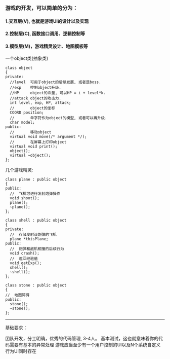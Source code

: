 
### 游戏的开发，可以简单的分为：

#### 1.交互层(V), 也就是游戏UI的设计以及实现

#### 2.控制层(C), 函数接口调用、逻辑控制等

#### 3.模型层(M)，游戏精灵设计、地图模板等

一个object类(抽象类)

```
class object
{
private:
  //level  可用于object的后续发展, 或者是boss.
  //exp    控制object升级.
  //HP     object的血量, 可以HP = i + level*k.
  //attack object的攻击力.
  int level, exp, HP, attack;
  //       object的坐标
  COORD position;
  //       单字符作为object的模型, 或者可以再升级.
  char model;
public:
  //       移动object
  virtual void move(/* argument */);
  //       在屏幕上打印object
  virtual void print();
  object();
  virtual ~object();
};
```

几个游戏精灵:

```
class plane : public object
{
public:
  //  飞机可进行发射炮弹操作
  void shoot();
  plane();
  ~plane();
};

class shell : public object
{
private:
  //  存储发射该炮弹的飞机
  plane *thisPlane;
public:
  //  炮弹和敌机相撞的后续行为
  void crash();
  //  返回经验值
  void getExp();
  shell();
  ~shell();
};

class stone : public object
{
//  地图障碍
public:
  stone();
  ~stone();
};
```


-----

基础要求：

团队开发，分工明确，优秀的代码管理, 3-4人。
基本测试，这也就意味着你的代码需要有基本的异常处理
游戏应当至少有一个用户控制的UI以及N个系统自定义行为UI同时存在